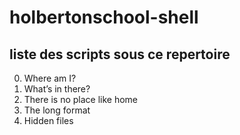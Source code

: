 # holbertonschool-shell

## liste des scripts sous ce repertoire

0. Where am I? 
1. What’s in there? 
2. There is no place like home
3. The long format 
4. Hidden files 
